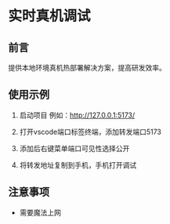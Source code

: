# 实时真机调试

## 前言

提供本地环境真机热部署解决方案，提高研发效率。

## 使用示例

1. 启动项目 例如：http://127.0.0.1:5173/

2. 打开vscode端口标签终端，添加转发端口5173

3. 添加后右键菜单端口可见性选择公开

4. 将转发地址复制到手机，手机打开调试


## 注意事项

- 需要魔法上网
